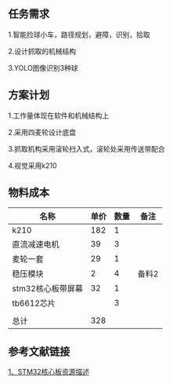 ## 任务需求

1.智能捡球小车，路径规划，避障，识别，拾取

2.设计抓取的机械结构

3.YOLO图像识别3种球

## 方案计划

1.工作量体现在软件和机械结构上

2.采用四麦轮设计底盘

3.抓取机构采用滚轮扫入式，滚轮处采用传送带配合

4.视觉采用k210

## 物料成本

| 名称              | 单价 | 数量 | 备注  |
| ----------------- | ---- | ---- | ----- |
| k210              | 182  | 1    |       |
| 直流减速电机      | 39   | 3    |       |
| 麦轮一套          | 29   | 1    |       |
| 稳压模块          | 2    | 4    | 备料2 |
| stm32核心板带屏幕 | 32   | 1    |       |
| tb6612芯片        |      | 3    |       |
|                   |      |      |       |
| 总计              | 328  |      |       |

## 参考文献链接

[1、STM32核心板资源描述](https://www.nologo.tech/product/stm32/STM32F103C8T6-C6T60.96TFT/softwareinstallation/SoftwareInstallation1.html#stm32能做什么)

